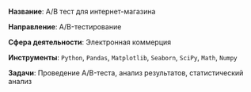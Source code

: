 **Название**:
A/В тест для интернет-магазина

**Направление**:
A/B-тестирование

**Сфера деятельности**:
Электронная коммерция

**Инструменты**:
`Python`, `Pandas`, `Matplotlib`, `Seaborn`, `SciPy`, `Math`, `Numpy`

**Задачи**:
Проведение A/B-теста, анализ результатов, статистический анализ
